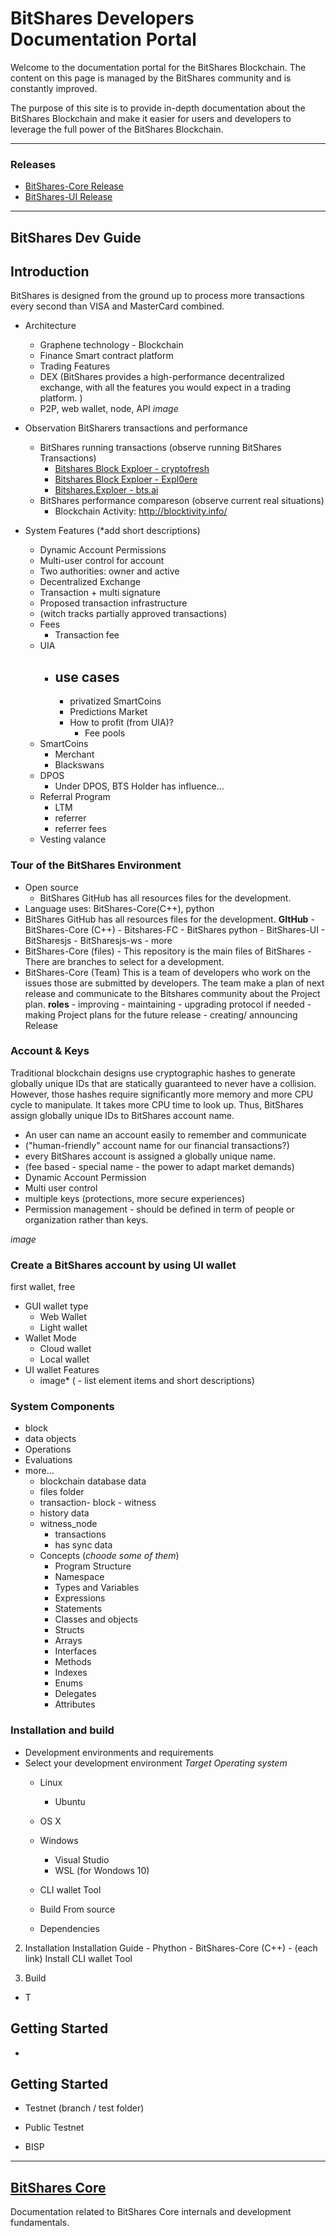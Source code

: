 # BitShares Developers Documentation Portal

Welcome to the documentation portal for the BitShares Blockchain. The content on this page is managed by the BitShares community and is constantly improved.

The purpose of this site is to provide in-depth documentation about the BitShares Blockchain and make it easier for users and developers to leverage the full power of the BitShares Blockchain.

***

### Releases
- [BitShares-Core Release](https://github.com/bitshares/bitshares-core/releases)
- [BitShares-UI Release](https://github.com/bitshares/bitshares-ui/releases)

***

## BitShares Dev Guide

## Introduction
BitShares is designed from the ground up to process more transactions every second than VISA and MasterCard combined.

- Architecture
    - Graphene technology - Blockchain
    - Finance Smart contract platform
	- 	Trading Features
	- DEX (BitShares provides a high-performance decentralized exchange, with all the features you would expect in a trading platform. )
	- P2P, web wallet, node, API
	*image*
- Observation BitSharers transactions and performance
  - BitShares running transactions (observe running BitShares Transactions) 
	- [Bitshares Block Exploer - cryptofresh](https://www.cryptofresh.com/)
	- [Bitshares Block Exploer - Expl0ere](http://bitshares-explorer.io/#/dashboard)
	- [Bitshares.Exploer - bts.ai](https://bts.ai/)
  - BitShares performance compareson (observe current real situations)
	-  Blockchain Activity: http://blocktivity.info/

- System Features (*add short descriptions)
	- Dynamic Account Permissions
	- Multi-user control for account
	- Two authorities: owner and active
	- Decentralized Exchange
	- Transaction + multi signature
	- Proposed transaction infrastructure
	- (witch tracks partially approved transactions)
	- Fees 
      - Transaction fee
	- UIA 
	  - use cases
	    - 
	    - privatized SmartCoins
	    - Predictions Market
	    - How to profit (from UIA)? 
	      - Fee pools
	- SmartCoins
	  - Merchant
	  - Blackswans
	- DPOS 
	  - Under DPOS, BTS Holder has influence...
	- Referral Program
	  - LTM
	  - referrer 
	  - referrer fees
	- Vesting valance

### Tour of the BitShares Environment
- Open source
	- BitShares GitHub has all resources files for the development.
- Language uses: BitShares-Core(C++), python 
- BitShares GitHub has all resources files for the development.
   **GItHub** 
	   - BitShares-Core (C++)
       - Bitshares-FC
	   - BitShares python
	   - BitShares-UI
	   - BitSharesjs
	   - BitSharesjs-ws
	   - more
- BitShares-Core (files)
	  - This repository is the main files of BitShares 
	  - There are branches to select for a development. 
- BitShares-Core (Team)
   This is a team of developers who work on the issues those are submitted by developers. The team make a plan of next release and communicate to the Bitshares community about the Project plan. 
	  **roles** 
	  - improving
	  - maintaining
	  - upgrading protocol if needed
	  - making Project plans for the future release
      - creating/ announcing  Release 

### Account & Keys
Traditional blockchain designs use cryptographic hashes to generate globally unique IDs that are statically guaranteed to never have a collision.  However, those hashes require significantly more memory and more CPU cycle to manipulate. It takes more CPU time to look up. Thus, BitShares assign globally unique IDs to BitShares account name.
 
  - An user can name an account easily to remember and communicate 
  - ("human-friendly" account name for our financial transactions?)
  - every BitShares account is assigned a globally unique name.
  - (fee based - special name - the power to adapt market demands) 
  - Dynamic Account Permission
  - Multi user control 
  - multiple keys (protections, more secure experiences)
  - Permission management - should be defined in term of people or organization rather than keys.
   
   *image*

### Create a BitShares account by using UI wallet
first wallet, free
- GUI wallet type
  - Web Wallet
  - Light wallet
- Wallet Mode
  - Cloud wallet
  - Local wallet
- UI wallet Features
	 * image*
    ( - list element items and short descriptions)

### System Components
  - block
  - data objects
  - Operations 
  - Evaluations 
  - more...
    - blockchain database data
    - files folder
    - transaction- block - witness
    - history data
    - witness_node
      - transactions 
	  - has sync data
    - Concepts (*choode some of them*)
      - Program Structure
	  - Namespace
	  - Types and Variables
	  - Expressions
	  - Statements
	  - Classes and objects
	  - Structs
	  - Arrays
	  - Interfaces
	  - Methods
	  - Indexes
	  - Enums
	  - Delegates
	  - Attributes

### Installation and build
- Development environments and requirements
- Select your development environment
	*Target Operating system*
	- Linux
		- Ubuntu
	- OS X
	- Windows
		- Visual Studio
		- WSL (for Wondows 10)
	- CLI wallet Tool

	- Build From source
	- Dependencies
	
		
2. Installation
	Installation Guide
		- Phython
		- BitShares-Core (C++)
			- (each link)
	Install CLI wallet Tool

3.  Build
- T


  
 
## Getting Started

- 



  
 
## Getting Started


  
  
   - Testnet (branch / test folder)
 - Public Testnet
 
 - BISP
 
 
 
  ****
## [BitShares Core](/core/README.md#bitshares-core)
Documentation related to BitShares Core internals and development fundamentals. 


